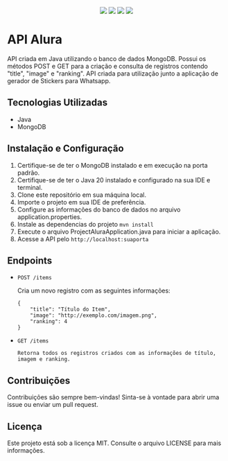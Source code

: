 <p align="center">
  <img src="https://img.shields.io/badge/Java-ED8B00?style=for-the-badge&logo=openjdk&logoColor=white" />
  <img src="https://img.shields.io/badge/MongoDB-4EA94B?style=for-the-badge&logo=mongodb&logoColor=white" />
  <img src="https://img.shields.io/badge/IMDb%20API-API%20Key-red.svg" />
  <img src="https://img.shields.io/badge/License-MIT-blue.svg" />
</p>

# API Alura
API criada em Java utilizando o banco de dados MongoDB. 
Possui os métodos POST e GET para a criação e consulta de registros contendo "title", "image" e "ranking".
API criada para utilização junto a aplicação de gerador de Stickers para Whatsapp.

## Tecnologias Utilizadas

- Java
- MongoDB

## Instalação e Configuração
1. Certifique-se de ter o MongoDB instalado e em execução na porta padrão.
2. Certifique-se de ter o Java 20 instalado e configurado na sua IDE e terminal.
3. Clone este repositório em sua máquina local.
4. Importe o projeto em sua IDE de preferência.
5. Configure as informações do banco de dados no arquivo application.properties.
6. Instale as dependencias do projeto `mvn install`
7. Execute o arquivo ProjectAluraApplication.java para iniciar a aplicação.
8. Acesse a API pelo `http://localhost:suaporta`
## Endpoints

- `POST /items`

    Cria um novo registro com as seguintes informações:
    
    ```
    {
        "title": "Título do Item",
        "image": "http://exemplo.com/imagem.png",
        "ranking": 4
    }
    ```

- `GET /items`
    ```
    Retorna todos os registros criados com as informações de título, imagem e ranking.
    ```


## Contribuições

Contribuições são sempre bem-vindas! Sinta-se à vontade para abrir uma issue ou enviar um pull request.

## Licença

Este projeto está sob a licença MIT. Consulte o arquivo LICENSE para mais informações.
